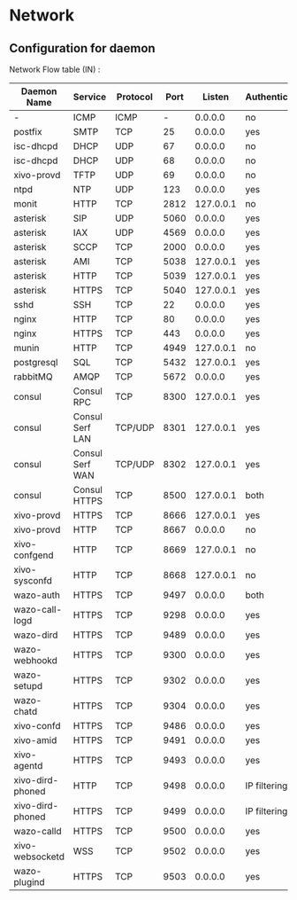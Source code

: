 # Network

## Configuration for daemon

Network Flow table (IN)
:

| Daemon Name      | Service         | Protocol | Port | Listen    | Authentication | Enabled |
| ---------------- | --------------- | -------- | ---- | --------- | -------------- | ------- |
| \-               | ICMP            | ICMP     | \-   | 0.0.0.0   | no             | yes     |
| postfix          | SMTP            | TCP      | 25   | 0.0.0.0   | yes            | yes     |
| isc-dhcpd        | DHCP            | UDP      | 67   | 0.0.0.0   | no             | no      |
| isc-dhcpd        | DHCP            | UDP      | 68   | 0.0.0.0   | no             | no      |
| xivo-provd       | TFTP            | UDP      | 69   | 0.0.0.0   | no             | yes     |
| ntpd             | NTP             | UDP      | 123  | 0.0.0.0   | yes            | yes     |
| monit            | HTTP            | TCP      | 2812 | 127.0.0.1 | no             | yes     |
| asterisk         | SIP             | UDP      | 5060 | 0.0.0.0   | yes            | yes     |
| asterisk         | IAX             | UDP      | 4569 | 0.0.0.0   | yes            | yes     |
| asterisk         | SCCP            | TCP      | 2000 | 0.0.0.0   | yes            | yes     |
| asterisk         | AMI             | TCP      | 5038 | 127.0.0.1 | yes            | yes     |
| asterisk         | HTTP            | TCP      | 5039 | 127.0.0.1 | yes            | yes     |
| asterisk         | HTTPS           | TCP      | 5040 | 127.0.0.1 | yes            | yes     |
| sshd             | SSH             | TCP      | 22   | 0.0.0.0   | yes            | yes     |
| nginx            | HTTP            | TCP      | 80   | 0.0.0.0   | yes            | yes     |
| nginx            | HTTPS           | TCP      | 443  | 0.0.0.0   | yes            | yes     |
| munin            | HTTP            | TCP      | 4949 | 127.0.0.1 | no             | yes     |
| postgresql       | SQL             | TCP      | 5432 | 127.0.0.1 | yes            | yes     |
| rabbitMQ         | AMQP            | TCP      | 5672 | 0.0.0.0   | yes            | yes     |
| consul           | Consul RPC      | TCP      | 8300 | 127.0.0.1 | yes            | yes     |
| consul           | Consul Serf LAN | TCP/UDP  | 8301 | 127.0.0.1 | yes            | yes     |
| consul           | Consul Serf WAN | TCP/UDP  | 8302 | 127.0.0.1 | yes            | yes     |
| consul           | Consul HTTPS    | TCP      | 8500 | 127.0.0.1 | both           | yes     |
| xivo-provd       | HTTPS           | TCP      | 8666 | 127.0.0.1 | yes            | yes     |
| xivo-provd       | HTTP            | TCP      | 8667 | 0.0.0.0   | no             | yes     |
| xivo-confgend    | HTTP            | TCP      | 8669 | 127.0.0.1 | no             | yes     |
| xivo-sysconfd    | HTTP            | TCP      | 8668 | 127.0.0.1 | no             | yes     |
| wazo-auth        | HTTPS           | TCP      | 9497 | 0.0.0.0   | both           | yes     |
| wazo-call-logd   | HTTPS           | TCP      | 9298 | 0.0.0.0   | yes            | yes     |
| wazo-dird        | HTTPS           | TCP      | 9489 | 0.0.0.0   | yes            | yes     |
| wazo-webhookd    | HTTPS           | TCP      | 9300 | 0.0.0.0   | yes            | yes     |
| wazo-setupd      | HTTPS           | TCP      | 9302 | 0.0.0.0   | yes            | yes     |
| wazo-chatd       | HTTPS           | TCP      | 9304 | 0.0.0.0   | yes            | yes     |
| xivo-confd       | HTTPS           | TCP      | 9486 | 0.0.0.0   | yes            | yes     |
| xivo-amid        | HTTPS           | TCP      | 9491 | 0.0.0.0   | yes            | yes     |
| xivo-agentd      | HTTPS           | TCP      | 9493 | 0.0.0.0   | yes            | yes     |
| xivo-dird-phoned | HTTP            | TCP      | 9498 | 0.0.0.0   | IP filtering   | yes     |
| xivo-dird-phoned | HTTPS           | TCP      | 9499 | 0.0.0.0   | IP filtering   | yes     |
| wazo-calld       | HTTPS           | TCP      | 9500 | 0.0.0.0   | yes            | yes     |
| xivo-websocketd  | WSS             | TCP      | 9502 | 0.0.0.0   | yes            | yes     |
| wazo-plugind     | HTTPS           | TCP      | 9503 | 0.0.0.0   | yes            | yes     |
